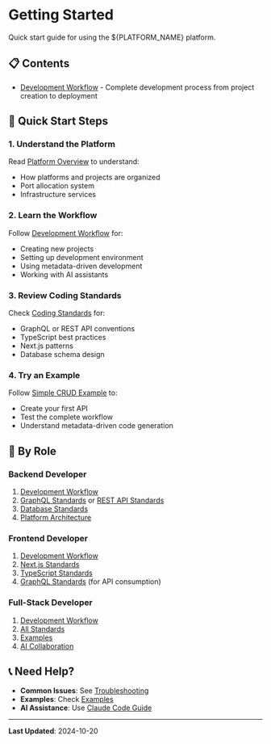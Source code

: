 # Getting Started

Quick start guide for using the ${PLATFORM_NAME} platform.

## 📋 Contents

- [Development Workflow](./development-workflow.md) - Complete development process from project creation to deployment

## 🚀 Quick Start Steps

### 1. Understand the Platform
Read [Platform Overview](../02-architecture/platform-overview.md) to understand:
- How platforms and projects are organized
- Port allocation system
- Infrastructure services

### 2. Learn the Workflow
Follow [Development Workflow](./development-workflow.md) for:
- Creating new projects
- Setting up development environment
- Using metadata-driven development
- Working with AI assistants

### 3. Review Coding Standards
Check [Coding Standards](../01-standards/) for:
- GraphQL or REST API conventions
- TypeScript best practices
- Next.js patterns
- Database schema design

### 4. Try an Example
Follow [Simple CRUD Example](../05-examples/simple-crud.md) to:
- Create your first API
- Test the complete workflow
- Understand metadata-driven code generation

## 🎯 By Role

### Backend Developer
1. [Development Workflow](./development-workflow.md)
2. [GraphQL Standards](../01-standards/graphql.md) or [REST API Standards](../01-standards/rest-api.md)
3. [Database Standards](../01-standards/database.md)
4. [Platform Architecture](../02-architecture/platform-overview.md)

### Frontend Developer
1. [Development Workflow](./development-workflow.md)
2. [Next.js Standards](../01-standards/nextjs.md)
3. [TypeScript Standards](../01-standards/typescript.md)
4. [GraphQL Standards](../01-standards/graphql.md) (for API consumption)

### Full-Stack Developer
1. [Development Workflow](./development-workflow.md)
2. [All Standards](../01-standards/)
3. [Examples](../05-examples/)
4. [AI Collaboration](../04-ai-collaboration/claude-code.md)

## 📞 Need Help?

- **Common Issues**: See [Troubleshooting](../06-troubleshooting/)
- **Examples**: Check [Examples](../05-examples/)
- **AI Assistance**: Use [Claude Code Guide](../04-ai-collaboration/claude-code.md)

---

**Last Updated**: 2024-10-20
